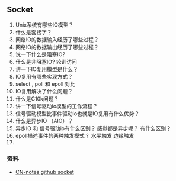 ## Socket

1. Unix系统有哪些IO模型？ 
2. 什么是套接字？ 
3. 网络IO的数据输入经历了哪些过程？
4. 网络IO的数据输出经历了哪些过程？
5. 说一下什么是阻塞IO?
6. 什么是非阻塞IO?     轮训访问
7. 讲一下IO复用模型是什么？
8. IO复用有哪些实现方式？ 
9. select , poll 和 epoll 对比
10. IO复用解决了什么问题？
11. 什么是C10k问题？
12. 讲一下信号驱动io模型的工作流程？
13. 信号驱动模型比事件驱动io也就是IO复用有什么优势？
14. 什么是异步IO （AIO）？
15. 异步IO 和 信号驱动io有什么区别？  感觉都是异步呢？ 有什么区别？ 
16. epoll描述事件的两种触发模式？  水平触发 边缘触发
17. 

### 资料

- [CN-notes github socket](https://github.com/CyC2018/CS-Notes/blob/master/notes/Socket.md)